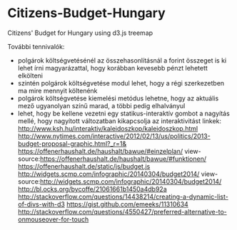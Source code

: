 # Citizens-Budget-Hungary
Citizens' Budget for Hungary using d3.js treemap

További tennivalók:
- polgárok költségvetésénél az összehasonlításnál a forint összeget is ki lehet írni magyarázattal, hogy korábban kevesebb pénzt lehetett elkölteni
- szintén polgárok költségvetése modul lehet, hogy a régi szerkezetben ma mire mennyit költenénk
- polgárok költségvetése kiemelési metódus lehetne, hogy az aktuális mező ugyanolyan színű marad, a többi pedig elhalványul
- lehet, hogy be kellene vezetni egy statikus-interaktív gombot a nagyítás mellé, hogy nagyított változatban kikapcsolja az interaktivitást
linkek:
http://www.ksh.hu/interaktiv/kaleidoszkop/kaleidoszkop.html
http://www.nytimes.com/interactive/2012/02/13/us/politics/2013-budget-proposal-graphic.html?_r=1&
https://offenerhaushalt.de/haushalt/bawue/#einzelplan/
view-source:https://offenerhaushalt.de/haushalt/bawue/#funktionen/
https://offenerhaushalt.de/static/js/budget.js
http://widgets.scmp.com/infographic/20140304/budget2014/
view-source:http://widgets.scmp.com/infographic/20140304/budget2014/
http://bl.ocks.org/bycoffe/21061661b1450a4db92a
http://stackoverflow.com/questions/14438214/creating-a-dynamic-list-of-divs-with-d3
https://gist.github.com/emeeks/11310634
http://stackoverflow.com/questions/4550427/preferred-alternative-to-onmouseover-for-touch
